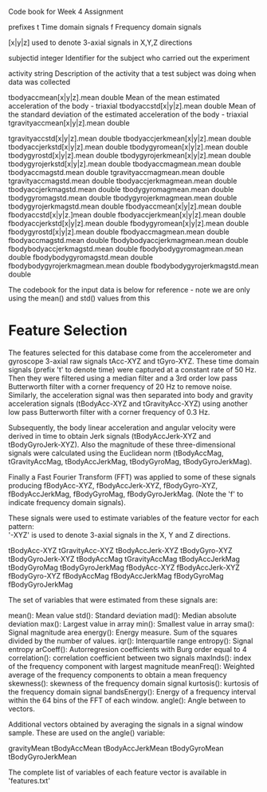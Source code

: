 Code book for Week 4 Assignment

prefixes
	t							Time domain signals
	f							Frequency domain signals
	
[x|y|z]							used to denote 3-axial signals in X,Y,Z directions


subjectid						integer
	Identifier for the subject who carried out the experiment
	
activity						string
	Description of the activity that a test subject was doing when data was collected

tbodyaccmean[x|y|z].mean		double
	Mean of the mean estimated acceleration of the body - triaxial
tbodyaccstd[x|y|z].mean			double
	Mean of the standard deviation of the estimated acceleration of the body - triaxial
tgravityaccmean[x|y|z].mean		double
	
tgravityaccstd[x|y|z].mean		double
tbodyaccjerkmean[x|y|z].mean	double
tbodyaccjerkstd[x|y|z].mean		double
tbodygyromean[x|y|z].mean		double
tbodygyrostd[x|y|z].mean		double
tbodygyrojerkmean[x|y|z].mean	double
tbodygyrojerkstd[x|y|z].mean	double
tbodyaccmagmean.mean			double
tbodyaccmagstd.mean				double
tgravityaccmagmean.mean			double
tgravityaccmagstd.mean			double
tbodyaccjerkmagmean.mean		double
tbodyaccjerkmagstd.mean			double
tbodygyromagmean.mean			double
tbodygyromagstd.mean			double
tbodygyrojerkmagmean.mean		double
tbodygyrojerkmagstd.mean		double
fbodyaccmean[x|y|z].mean		double
fbodyaccstd[x|y|z.]mean			double
fbodyaccjerkmean[x|y|z].mean	double
fbodyaccjerkstd[x|y|z].mean		double
fbodygyromean[x|y|z].mean		double
fbodygyrostd[x|y|z].mean		double
fbodyaccmagmean.mean			double
fbodyaccmagstd.mean				double
fbodybodyaccjerkmagmean.mean	double
fbodybodyaccjerkmagstd.mean		double
fbodybodygyromagmean.mean		double
fbodybodygyromagstd.mean		double
fbodybodygyrojerkmagmean.mean	double
fbodybodygyrojerkmagstd.mean	double

The codebook for the input data is below for reference - note we are only using the mean() and std() values from this

Feature Selection 
=================

The features selected for this database come from the accelerometer and gyroscope 3-axial raw signals tAcc-XYZ and tGyro-XYZ. These time domain signals (prefix 't' to denote time) were captured at a constant rate of 50 Hz. Then they were filtered using a median filter and a 3rd order low pass Butterworth filter with a corner frequency of 20 Hz to remove noise. Similarly, the acceleration signal was then separated into body and gravity acceleration signals (tBodyAcc-XYZ and tGravityAcc-XYZ) using another low pass Butterworth filter with a corner frequency of 0.3 Hz. 

Subsequently, the body linear acceleration and angular velocity were derived in time to obtain Jerk signals (tBodyAccJerk-XYZ and tBodyGyroJerk-XYZ). Also the magnitude of these three-dimensional signals were calculated using the Euclidean norm (tBodyAccMag, tGravityAccMag, tBodyAccJerkMag, tBodyGyroMag, tBodyGyroJerkMag). 

Finally a Fast Fourier Transform (FFT) was applied to some of these signals producing fBodyAcc-XYZ, fBodyAccJerk-XYZ, fBodyGyro-XYZ, fBodyAccJerkMag, fBodyGyroMag, fBodyGyroJerkMag. (Note the 'f' to indicate frequency domain signals). 

These signals were used to estimate variables of the feature vector for each pattern:  
'-XYZ' is used to denote 3-axial signals in the X, Y and Z directions.

tBodyAcc-XYZ
tGravityAcc-XYZ
tBodyAccJerk-XYZ
tBodyGyro-XYZ
tBodyGyroJerk-XYZ
tBodyAccMag
tGravityAccMag
tBodyAccJerkMag
tBodyGyroMag
tBodyGyroJerkMag
fBodyAcc-XYZ
fBodyAccJerk-XYZ
fBodyGyro-XYZ
fBodyAccMag
fBodyAccJerkMag
fBodyGyroMag
fBodyGyroJerkMag

The set of variables that were estimated from these signals are: 

mean(): Mean value
std(): Standard deviation
mad(): Median absolute deviation 
max(): Largest value in array
min(): Smallest value in array
sma(): Signal magnitude area
energy(): Energy measure. Sum of the squares divided by the number of values. 
iqr(): Interquartile range 
entropy(): Signal entropy
arCoeff(): Autorregresion coefficients with Burg order equal to 4
correlation(): correlation coefficient between two signals
maxInds(): index of the frequency component with largest magnitude
meanFreq(): Weighted average of the frequency components to obtain a mean frequency
skewness(): skewness of the frequency domain signal 
kurtosis(): kurtosis of the frequency domain signal 
bandsEnergy(): Energy of a frequency interval within the 64 bins of the FFT of each window.
angle(): Angle between to vectors.

Additional vectors obtained by averaging the signals in a signal window sample. These are used on the angle() variable:

gravityMean
tBodyAccMean
tBodyAccJerkMean
tBodyGyroMean
tBodyGyroJerkMean

The complete list of variables of each feature vector is available in 'features.txt'
